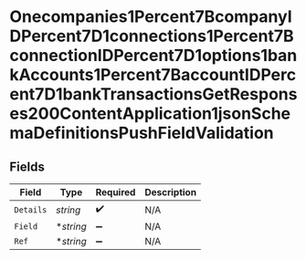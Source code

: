 # Onecompanies1Percent7BcompanyIDPercent7D1connections1Percent7BconnectionIDPercent7D1options1bankAccounts1Percent7BaccountIDPercent7D1bankTransactionsGetResponses200ContentApplication1jsonSchemaDefinitionsPushFieldValidation


## Fields

| Field              | Type               | Required           | Description        |
| ------------------ | ------------------ | ------------------ | ------------------ |
| `Details`          | *string*           | :heavy_check_mark: | N/A                |
| `Field`            | **string*          | :heavy_minus_sign: | N/A                |
| `Ref`              | **string*          | :heavy_minus_sign: | N/A                |